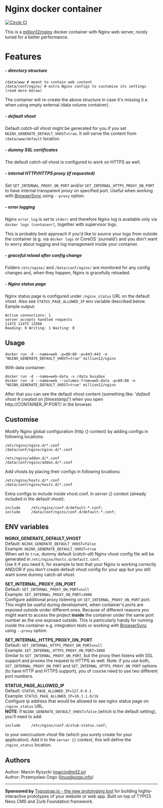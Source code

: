 # Nginx docker container
[![Circle CI](https://circleci.com/gh/million12/docker-nginx.svg?style=svg)](https://circleci.com/gh/million12/docker-nginx)

This is a [million12/nginx](https://registry.hub.docker.com/u/million12/nginx/) docker container with Nginx web server, nicely tuned for a better performance.

# Features

##### - directory structure
```
/data/www # meant to contain web content
/data/conf/nginx/ # extra Nginx configs to customise its settings (read more below)
```
The container will re-create the above structure in case it's missing (i.e. when using empty external /data volume container).

##### - default vhost

Default *catch-all* vhost might be generated for you if you set `NGINX_GENERATE_DEFAULT_VHOST=true`. It will serve the content from `/data/www/default` location.

##### - dummy SSL certificates

The default *catch-all* vhost is configured to work on HTTPS as well.

##### - internal HTTP/HTTPS proxy (if requested)

Set `SET_INTERNAL_PROXY_ON_PORT` and/or `SET_INTERNAL_HTTPS_PROXY_ON_PORT` to have internal transparent proxy on specified port. Useful when working with [BrowserSync](http://www.browsersync.io/) using `--proxy` option.

##### - error logging

Nginx `error_log` is set to `stderr` and therefore Nginx log is available only via `docker logs [contaienr]`, together with supervisor logs.

This is probably best approach if you'd like to source your logs from outside the container (e.g. via `docker logs` or CoreOS `journald') and you don't want to worry about logging and log management inside your container.

##### - graceful reload after config change

Folders `/etc/nginx/` and `/data/conf/nginx/` are monitored for any config changes and, when they happen, Nginx is gracefully reloaded.

##### - Nginx status page

Nginx status page is configured under `/nginx_status` URL on the default vhost. Also see `STATUS_PAGE_ALLOWED_IP` env variable described below.
Eample output:  
	
	Active connections: 1 
	server accepts handled requests
	11475 11475 13566 
	Reading: 0 Writing: 1 Waiting: 0


## Usage

```
docker run -d --name=web -p=80:80 -p=443:443 -e "NGINX_GENERATE_DEFAULT_VHOST=true" million12/nginx
```

With data container:  
```
docker run -d --name=web-data -v /data busybox
docker run -d --name=web --volumes-from=web-data -p=80:80 -e "NGINX_GENERATE_DEFAULT_VHOST=true" million12/nginx
```

After that you can see the default vhost content (something like: '*default vhost # created on [timestamp]*') when you open http://CONTAINER_IP:PORT/ in the browser.


## Customise

Modify Nginx global configuration (http {} context) by adding configs in following locations:  
```
/etc/nginx/nginx.d/*.conf
/data/conf/nginx/nginx.d/*.conf

/etc/nginx/addon.d/*.conf
/data/conf/nginx/addon.d/*.conf
```

Add vhosts by placing their configs in following locations:  
```
/etc/nginx/hosts.d/*.conf
/data/conf/nginx/hosts.d/*.conf
```

Extra configs to include inside vhost.conf, in *server {}* context (already included in the default vhost):  
```
include     /etc/nginx/conf.d/default-*.conf;
include     /data/conf/nginx/conf.d/default-*.conf;
```


## ENV variables

**NGINX_GENERATE_DEFAULT_VHOST**  
Default: `NGINX_GENERATE_DEFAULT_VHOST=false`  
Example: `NGINX_GENERATE_DEFAULT_VHOST=true`  
When set to `true`, dummy default (*catch-all*) Nginx vhost config file will be generated in `/etc/nginx/hosts.d/default.conf`.  
Use it if you need it, for example to test that your Nginx is working correctly AND/OR if you don't create default vhost config for your app but you still want some dummy catch-all vhost.

**SET_INTERNAL_PROXY_ON_PORT**  
Default: `SET_INTERNAL_PROXY_ON_PORT=null`  
Example: `SET_INTERNAL_PROXY_ON_PORT=3000`  
Configure additional proxy listening on `SET_INTERNAL_PROXY_ON_PORT` port.  
This might be useful during development, when container's ports are exposed outside under different ones. Because of different reasons you might want to access the project **inside** the container under the same port number as the one exposed outside. This is particularly handy for running inside the container e.g. integration tests or working with [BrowserSync](http://www.browsersync.io/) using `--proxy` option.

**SET_INTERNAL_HTTPS_PROXY_ON_PORT**  
Default: `SET_INTERNAL_HTTPS_PROXY_ON_PORT=null`  
Example: `SET_INTERNAL_HTTPS_PROXY_ON_PORT=3000`  
Similar to `SET_INTERNAL_PROXY_ON_PORT`, but the proxy then listens with SSL support and proxies the request to HTTPS as well. Note: if you use both, `SET_INTERNAL_PROXY_ON_PORT` and `SET_INTERNAL_HTTPS_PROXY_ON_PORT` options (to have HTTP and HTTPS support), you of course need to use two different port numbers.

**STATUS_PAGE_ALLOWED_IP**  
Default: `STATUS_PAGE_ALLOWED_IP=127.0.0.1`  
Example: `STATUS_PAGE_ALLOWED_IP=10.1.1.0/16`  
Configure ip address that would be allowed to see nginx status page on `/nginx_status` URL.  
**NOTE**: if `NGINX_GENERATE_DEFAULT_VHOST=false` (which is the default setting), you'll need to add:
```
include     /etc/nginx/conf.d/stub-status.conf;
```
to your own/custom vhost file (which you surely create for your application). Add it to the `server {}` context, this will define the `/nginx_status` location.


## Authors

Author: Marcin Ryzycki (<marcin@m12.io>)  
Author: Przemyslaw Ozgo (<linux@ozgo.info>)

---

**Sponsored by** [Typostrap.io - the new prototyping tool](http://typostrap.io/) for building highly-interactive prototypes of your website or web app. Built on top of TYPO3 Neos CMS and Zurb Foundation framework.
